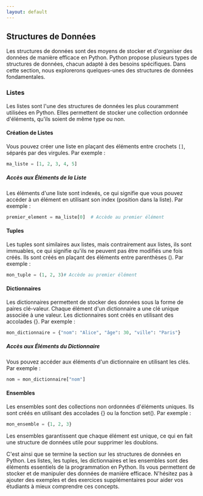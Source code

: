 ```yaml
---
layout: default
---
```

## Structures de Données

Les structures de données sont des moyens de stocker et d'organiser des données de manière efficace en Python. Python propose plusieurs types de structures de données, chacun adapté à des besoins spécifiques. Dans cette section, nous explorerons quelques-unes des structures de données fondamentales.

### Listes

Les listes sont l'une des structures de données les plus couramment utilisées en Python. Elles permettent de stocker une collection ordonnée d'éléments, qu'ils soient de même type ou non.

#### Création de Listes

Vous pouvez créer une liste en plaçant des éléments entre crochets `[]`, séparés par des virgules. Par exemple :

```python
ma_liste = [1, 2, 3, 4, 5]
````
##### Accès aux Éléments de la Liste
Les éléments d'une liste sont indexés, ce qui signifie que vous pouvez accéder à un élément en utilisant son index (position dans la liste). Par exemple :
```python
premier_element = ma_liste[0]  # Accède au premier élément
```
#### Tuples
Les tuples sont similaires aux listes, mais contrairement aux listes, ils sont immuables, ce qui signifie qu'ils ne peuvent pas être modifiés une fois créés. Ils sont créés en plaçant des éléments entre parenthèses (). Par exemple :
```python
mon_tuple = (1, 2, 3)# Accède au premier élément
```
#### Dictionnaires
Les dictionnaires permettent de stocker des données sous la forme de paires clé-valeur. Chaque élément d'un dictionnaire a une clé unique associée à une valeur. Les dictionnaires sont créés en utilisant des accolades {}. Par exemple :
```python
mon_dictionnaire = {"nom": "Alice", "âge": 30, "ville": "Paris"}
```
##### Accès aux Éléments du Dictionnaire
Vous pouvez accéder aux éléments d'un dictionnaire en utilisant les clés. Par exemple :
```python
nom = mon_dictionnaire["nom"]
```
#### Ensembles
Les ensembles sont des collections non ordonnées d'éléments uniques. Ils sont créés en utilisant des accolades {} ou la fonction set(). Par exemple :
```python
mon_ensemble = {1, 2, 3}
```
Les ensembles garantissent que chaque élément est unique, ce qui en fait une structure de données utile pour supprimer les doublons.

C'est ainsi que se termine la section sur les structures de données en Python. Les listes, les tuples, les dictionnaires et les ensembles sont des éléments essentiels de la programmation en Python. Ils vous permettent de stocker et de manipuler des données de manière efficace.
N'hésitez pas à ajouter des exemples et des exercices supplémentaires pour aider vos étudiants à mieux comprendre ces concepts.

